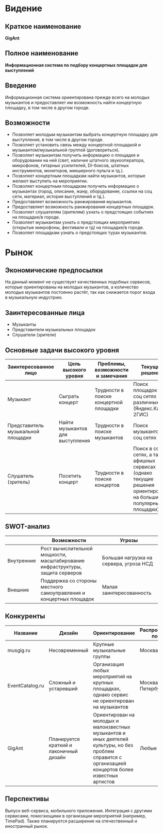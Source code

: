 # Видение

## Краткое наименование

**GigAnt**

## Полное наименование

**Информационная система по подбору концертных площадок для выступлений**

## Введение

Информационная система ориентирована прежде всего на молодых музыкантов и предоставляет им возможность найти концертную площадку, в том числе в другом городе.

## Возможности

- Позволяет молодым музыкантам выбрать концертную площадку для выступления, в том числе в другом городе.
- Позволяет установить связь между концертной площадкой и музыкантом/музыкальной группой (договориться).
- Позволяет музыкантам получить информацию о площадке и оборудовании на ней (свет, наличие штатного звукооператора, микрофонов, гитарных усилителей, DI-боксов, штатных инструментов, мониторов, микшерного пульта и тд.).
- Позволяет концертным площадкам найти музыкантов, которые желают выступить на мероприятии.
- Позволяет концертным площадкам получить информацию о музыкантах (город, описание, жанр, оборудование, ссылки на соц сети, материал, история выступлений и тд.).
- Предоставляет возможность ранжирования музыкантов.
- Предоставляет возможность ранжирования концертных площадок.
- Позволяет слушателям (зрителям) узнать о предстоящих событиях на площадке/в городе.
- Позволяет музыкантам узнать о предстоящих мероприятиях (открытые микрофоны, фестивали и тд) на площадке/в городе.
- Позволяет площадкам узнать о предстоящих турах музыкантов.

# **Рынок**

## **Экономические предпосылки**

На данный момент не существует качественных подобных сервисов, которые ориентированы на молодых музыкантов, а количество молодых музыкантов постоянно растёт, так как снижается порог входа в музыкальную индустрию.

## Заинтересованные лица

- Музыканты
- Представители музыкальных площадок
- Слушатели (зрители)

## Основные задачи высокого уровня

| Заинтересованное лицо | Цель высокого уровня | Проблемы, возможности и замечания | Текущие решения |
| --- | --- | --- | --- |
| Музыкант | Сыграть концерт | Трудности в поиске концертной площадки | Поиск площадок в соц сетях и различных ГИС (Яндекс.Карты, 2ГИС) |
| Представитель музыкальной площадки | Найти музыкантов для выступления | Трудности в поиске музыкантов | Поиск музыкантов в соц сетях |
| Слушатель (зритель) | Посетить концерт | Трудности в поиске концертов | Поиск в соц сетях, а также афишных сервисах (однако текущие решения ориентированы на большие и популярные площадки) |

## SWOT-анализ

|  | Возможности | Угрозы |
| --- | --- | --- |
| Внутренние | Рост вычислительной мощности, масштабирование инфраструктуры, защита серверов | Большая нагрузка на сервера, угроза НСД |
| Внешние | Поддержка со стороны местного самоуправления и концертных площадок | Малая заинтересованность |

## Конкуренты

| Название | Дизайн | Ориентирование | Распространённость по городам |
| --- | --- | --- | --- |
| musgig.ru | Несовременный | Крупные музыкальные группы | Москва |
| EventCatalog.ru | Сложный и устаревший | Организация любых мероприятий на крупных площадках, однако сервис не ориентирован на музыкантов | Москва и Санкт-Петербург |
| GigAnt | Планируется краткий и лаконичный дизайн | Ориентирован на молодых и малоизвестных музыкантов и иных деятелей культуры, но без проблем справится с организацией концертов более известных артистов | Любые города |

## **Перспективы**

Выпуск веб-сервиса, мобильного приложения. Интеграция с другими сервисами, помогающими в организации мероприятий (например, TimePad). Также планируется расширение на отечественный и иностранный рынок.